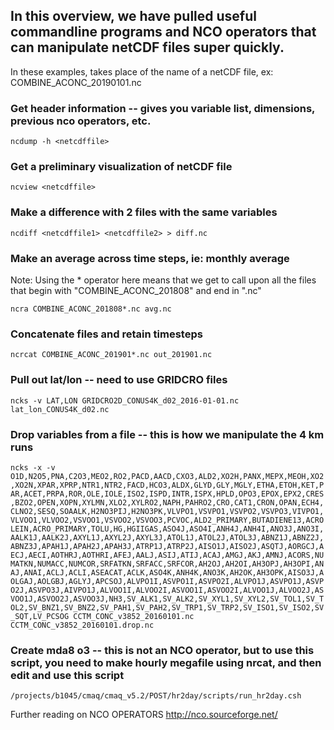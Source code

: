 ## In this overview, we have pulled useful commandline programs and NCO operators that can manipulate netCDF files super quickly.

In these examples, <netcdffile> takes place of the name of a netCDF file, ex: COMBINE_ACONC_20190101.nc

### Get header information -- gives you variable list, dimensions, previous nco operators, etc.
`ncdump -h <netcdffile>`
  
### Get a preliminary visualization of netCDF file
`ncview <netcdffile>`
  
### Make a difference with 2 files with the same variables
`ncdiff <netcdffile1> <netcdffile2> > diff.nc`

### Make an average across time steps, ie: monthly average
  Note: Using the * operator here means that we get to call upon all the files that begin with "COMBINE_ACONC_201808" and end in ".nc"

`ncra COMBINE_ACONC_201808*.nc avg.nc`

### Concatenate files and retain timesteps
`ncrcat COMBINE_ACONC_201901*.nc out_201901.nc`


### Pull out lat/lon -- need to use GRIDCRO files
`ncks -v LAT,LON GRIDCRO2D_CONUS4K_d02_2016-01-01.nc lat_lon_CONUS4K_d02.nc`

### Drop variables from a file -- this is how we manipulate the 4 km runs
`ncks -x -v O1D,N2O5,PNA,C2O3,MEO2,RO2,PACD,AACD,CXO3,ALD2,XO2H,PANX,MEPX,MEOH,XO2,XO2N,XPAR,XPRP,NTR1,NTR2,FACD,HCO3,ALDX,GLYD,GLY,MGLY,ETHA,ETOH,KET,PAR,ACET,PRPA,ROR,OLE,IOLE,ISO2,ISPD,INTR,ISPX,HPLD,OPO3,EPOX,EPX2,CRES,BZO2,OPEN,XOPN,XYLMN,XLO2,XYLRO2,NAPH,PAHRO2,CRO,CAT1,CRON,OPAN,ECH4,CLNO2,SESQ,SOAALK,H2NO3PIJ,H2NO3PK,VLVPO1,VSVPO1,VSVPO2,VSVPO3,VIVPO1,VLVOO1,VLVOO2,VSVOO1,VSVOO2,VSVOO3,PCVOC,ALD2_PRIMARY,BUTADIENE13,ACROLEIN,ACRO_PRIMARY,TOLU,HG,HGIIGAS,ASO4J,ASO4I,ANH4J,ANH4I,ANO3J,ANO3I,AALK1J,AALK2J,AXYL1J,AXYL2J,AXYL3J,ATOL1J,ATOL2J,ATOL3J,ABNZ1J,ABNZ2J,ABNZ3J,APAH1J,APAH2J,APAH3J,ATRP1J,ATRP2J,AISO1J,AISO2J,ASQTJ,AORGCJ,AECJ,AECI,AOTHRJ,AOTHRI,AFEJ,AALJ,ASIJ,ATIJ,ACAJ,AMGJ,AKJ,AMNJ,ACORS,NUMATKN,NUMACC,NUMCOR,SRFATKN,SRFACC,SRFCOR,AH2OJ,AH2OI,AH3OPJ,AH3OPI,ANAJ,ANAI,ACLJ,ACLI,ASEACAT,ACLK,ASO4K,ANH4K,ANO3K,AH2OK,AH3OPK,AISO3J,AOLGAJ,AOLGBJ,AGLYJ,APCSOJ,ALVPO1I,ASVPO1I,ASVPO2I,ALVPO1J,ASVPO1J,ASVPO2J,ASVPO3J,AIVPO1J,ALVOO1I,ALVOO2I,ASVOO1I,ASVOO2I,ALVOO1J,ALVOO2J,ASVOO1J,ASVOO2J,ASVOO3J,NH3,SV_ALK1,SV_ALK2,SV_XYL1,SV_XYL2,SV_TOL1,SV_TOL2,SV_BNZ1,SV_BNZ2,SV_PAH1,SV_PAH2,SV_TRP1,SV_TRP2,SV_ISO1,SV_ISO2,SV_SQT,LV_PCSOG CCTM_CONC_v3852_20160101.nc CCTM_CONC_v3852_20160101.drop.nc`

### Create mda8 o3 -- this is not an NCO operator, but to use this script, you need to make hourly megafile using nrcat, and then edit and use this script
`/projects/b1045/cmaq/cmaq_v5.2/POST/hr2day/scripts/run_hr2day.csh`

Further reading on NCO OPERATORS
http://nco.sourceforge.net/

